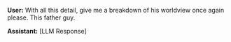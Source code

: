 **User:**
With all this detail, give me a breakdown of his worldview once again please. This father guy. 

**Assistant:**
[LLM Response]

